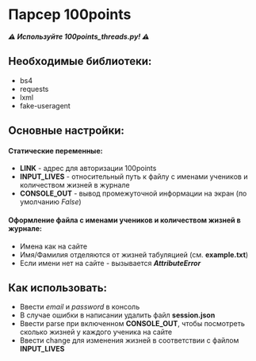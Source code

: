 # Парсер 100points

***⚠️ Используйте 100points_threads.py! ⚠️***



## Необходимые библиотеки: 
* bs4
* requests
* lxml
* fake-useragent

## Основные настройки:

#### Статические переменные:
* **LINK** - адрес для авторизации 100points
* **INPUT_LIVES** - относительный путь к файлу с именами учеников и количеством жизней в журнале
* **CONSOLE_OUT** - вывод промежуточной информации на экран (по умолчанию *False*)

#### Оформление файла с именами учеников и количеством жизней в журнале:
* Имена как на сайте
* Имя/Фамилия отделяются от жизней табуляцией (см. **example.txt**)
* Если имени нет на сайте - вызывается ***AttributeError***

## Как использовать:
* Ввести *email* и *password* в консоль
* В случае ошибки в написании удалить файл **session.json**
* Ввести parse при включенном **CONSOLE_OUT**, чтобы посмотреть сколько жизней у каждого ученика на сайте
* Ввести change для изменения жизней в соответствии с файлом **INPUT_LIVES**
